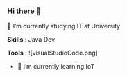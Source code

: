 ### Hi there 👋
🔭 I’m currently studying IT at University

**Skills** :
Java Dev

**Tools** :
![visualStudioCode.png] 


- 🌱 I’m currently learning IoT


<!--
**AlexCrisSaaVe/AlexCrisSaaVe** is a ✨ _special_ ✨ repository because its `README.md` (this file) appears on your GitHub profile.

Here are some ideas to get you started:

- 🔭 I’m currently working on ...
- 🌱 I’m currently learning ...
- 👯 I’m looking to collaborate on ...
- 🤔 I’m looking for help with ...
- 💬 Ask me about ...
- 📫 How to reach me: ...
- 😄 Pronouns: ...
- ⚡ Fun fact: ...
-->
